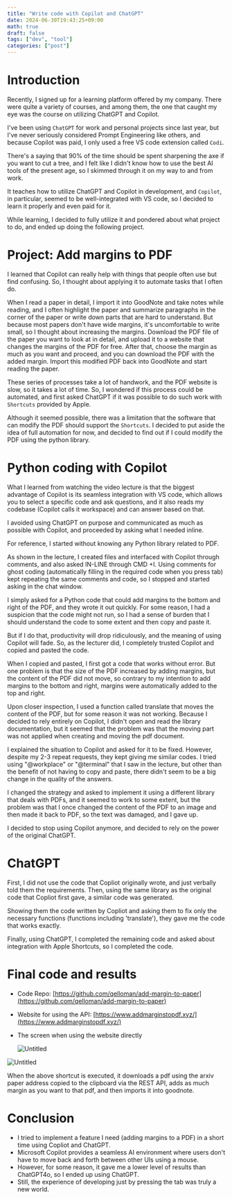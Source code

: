 ```yaml
---
title: "Write code with Copilot and ChatGPT"
date: 2024-06-30T19:43:25+09:00
math: true
draft: false
tags: ["dev", "tool"]
categories: ["post"]
---
```

# Introduction

Recently, I signed up for a learning platform offered by my company. There were quite a variety of courses, and among them, the one that caught my eye was the course on utilizing ChatGPT and Copilot.

I've been using `ChatGPT` for work and personal projects since last year, but I've never seriously considered Prompt Engineering like others, and because Copilot was paid, I only used a free VS code extension called `Codi`.

There's a saying that 90% of the time should be spent sharpening the axe if you want to cut a tree, and I felt like I didn't know how to use the best AI tools of the present age, so I skimmed through it on my way to and from work.

It teaches how to utilize ChatGPT and Copilot in development, and `Copilot`, in particular, seemed to be well-integrated with VS code, so I decided to learn it properly and even paid for it.

While learning, I decided to fully utilize it and pondered about what project to do, and ended up doing the following project.

# Project: Add margins to PDF

I learned that Copilot can really help with things that people often use but find confusing. So, I thought about applying it to automate tasks that I often do.

When I read a paper in detail, I import it into GoodNote and take notes while reading, and I often highlight the paper and summarize paragraphs in the corner of the paper or write down parts that are hard to understand. But because most papers don't have wide margins, it's uncomfortable to write small, so I thought about increasing the margins. Download the PDF file of the paper you want to look at in detail, and upload it to a website that changes the margins of the PDF for free. After that, choose the margin as much as you want and proceed, and you can download the PDF with the added margin. Import this modified PDF back into GoodNote and start reading the paper.

These series of processes take a lot of handwork, and the PDF website is slow, so it takes a lot of time. So, I wondered if this process could be automated, and first asked ChatGPT if it was possible to do such work with `Shortcuts` provided by Apple.

Although it seemed possible, there was a limitation that the software that can modify the PDF should support the `Shortcuts`. I decided to put aside the idea of full automation for now, and decided to find out if I could modify the PDF using the python library.

# Python coding with Copilot

What I learned from watching the video lecture is that the biggest advantage of Copilot is its seamless integration with VS code, which allows you to select a specific code and ask questions, and it also reads my codebase (Copilot calls it workspace) and can answer based on that.

I avoided using ChatGPT on purpose and communicated as much as possible with Copilot, and proceeded by asking what I needed inline.

For reference, I started without knowing any Python library related to PDF.

As shown in the lecture, I created files and interfaced with Copilot through comments, and also asked IN-LINE through CMD +I. Using comments for ghost coding (automatically filling in the required code when you press tab) kept repeating the same comments and code, so I stopped and started asking in the chat window.

I simply asked for a Python code that could add margins to the bottom and right of the PDF, and they wrote it out quickly. For some reason, I had a suspicion that the code might not run, so I had a sense of burden that I should understand the code to some extent and then copy and paste it.

But if I do that, productivity will drop ridiculously, and the meaning of using Copilot will fade. So, as the lecturer did, I completely trusted Copilot and copied and pasted the code.

When I copied and pasted, I first got a code that works without error. But one problem is that the size of the PDF increased by adding margins, but the content of the PDF did not move, so contrary to my intention to add margins to the bottom and right, margins were automatically added to the top and right.

Upon closer inspection, I used a function called translate that moves the content of the PDF, but for some reason it was not working. Because I decided to rely entirely on Copilot, I didn't open and read the library documentation, but it seemed that the problem was that the moving part was not applied when creating and moving the pdf document.

I explained the situation to Copilot and asked for it to be fixed. However, despite my 2-3 repeat requests, they kept giving me similar codes. I tried using "@workplace" or "@terminal" that I saw in the lecture, but other than the benefit of not having to copy and paste, there didn't seem to be a big change in the quality of the answers.

I changed the strategy and asked to implement it using a different library that deals with PDFs, and it seemed to work to some extent, but the problem was that I once changed the content of the PDF to an image and then made it back to PDF, so the text was damaged, and I gave up.

I decided to stop using Copilot anymore, and decided to rely on the power of the original ChatGPT.

# ChatGPT

First, I did not use the code that Copliot originally wrote, and just verbally told them the requirements. Then, using the same library as the original code that Copliot first gave, a similar code was generated.

Showing them the code written by Copliot and asking them to fix only the necessary functions (functions including 'translate'), they gave me the code that works exactly.

Finally, using ChatGPT, I completed the remaining code and asked about integration with Apple Shortcuts, so I completed the code.

# Final code and results

- Code Repo: [https://github.com/qelloman/add-margin-to-paper](https://github.com/qelloman/add-margin-to-paper)
- Website for using the API: [https://www.addmarginstopdf.xyz/](https://www.addmarginstopdf.xyz/)
- The screen when using the website directly
    
    ![Untitled](website_capture.png)
    

![Untitled](apple_shorcuts.png)

When the above shortcut is executed, it downloads a pdf using the arxiv paper address copied to the clipboard via the REST API, adds as much margin as you want to that pdf, and then imports it into goodnote.

# Conclusion

- I tried to implement a feature I need (adding margins to a PDF) in a short time using Copliot and ChatGPT.
- Microsoft Copilot provides a seamless AI environment where users don't have to move back and forth between other UIs using a mouse.
- However, for some reason, it gave me a lower level of results than ChatGPT4o, so I ended up using ChatGPT.
- Still, the experience of developing just by pressing the tab was truly a new world.
